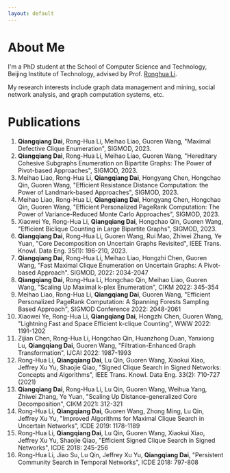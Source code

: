 ```yaml
---
layout: default
---
```


# About Me

I'm a PhD student at the School of Computer Science and Technology, Beijing Institute of Technology, advised by Prof. [Ronghua Li](https://ronghuali.github.io). 

My research interests include graph data management and mining, social network analysis, and graph computation systems, etc.

# Publications

1. **Qiangqiang Dai**, Rong-Hua Li, Meihao Liao, Guoren Wang, "Maximal Defective Clique Enumeration", SIGMOD, 2023.
2. **Qiangqiang Dai**, Rong-Hua Li, Meihao Liao, Guoren Wang, "Hereditary Cohesive Subgraphs Enumeration on Bipartite Graphs: The Power of Pivot-based Approaches", SIGMOD, 2023.
4. Meihao Liao, Rong-Hua Li, **Qiangqiang Dai**, Hongyang Chen, Hongchao Qin, Guoren Wang, "Efficient Resistance Distance Computation: the Power of Landmark-based Approaches", SIGMOD, 2023.
5. Meihao Liao, Rong-Hua Li, **Qiangqiang Dai**, Hongyang Chen, Hongchao Qin, Guoren Wang, "Efficient Personalized PageRank Computation: The Power of Variance-Reduced Monte Carlo Approaches", SIGMOD, 2023.
6. Xiaowei Ye, Rong-Hua Li, **Qiangqiang Dai**, Hongchao Qin, Guoren Wang, "Efficient Biclique Counting in Large Bipartite Graphs", SIGMOD, 2023. 
3. **Qiangqiang Dai**, Rong-Hua Li, Guoren Wang, Rui Mao, Zhiwei Zhang, Ye Yuan, "Core Decomposition on Uncertain Graphs Revisited", IEEE Trans. Knowl. Data Eng. 35(1): 196-210, 2023.
5. **Qiangqiang Dai**, Rong-Hua Li, Meihao Liao, Hongzhi Chen, Guoren Wang, "Fast Maximal Clique Enumeration on Uncertain Graphs: A Pivot-based Approach". SIGMOD, 2022: 2034-2047
6. **Qiangqiang Dai**, Rong-Hua Li, Hongchao Qin, Meihao Liao, Guoren Wang, "Scaling Up Maximal k-plex Enumeration", CIKM 2022: 345-354 
7. Meihao Liao, Rong-Hua Li, **Qiangqiang Dai**, Guoren Wang, "Efficient Personalized PageRank Computation: A Spanning Forests Sampling Based Approach", SIGMOD Conference 2022: 2048-2061 
8. Xiaowei Ye, Rong-Hua Li, **Qiangqiang Dai**, Hongzhi Chen, Guoren Wang, "Lightning Fast and Space Efficient k-clique Counting", WWW 2022: 1191-1202
9. Zijian Chen, Rong-Hua Li, Hongchao Qin, Huanzhong Duan, Yanxiong Lu, **Qiangqiang Dai**, Guoren Wang, "Filtration-Enhanced Graph Transformation", IJCAI 2022: 1987-1993
10. Rong-Hua Li, **Qiangqiang Dai**, Lu Qin, Guoren Wang, Xiaokui Xiao, Jeffrey Xu Yu, Shaojie Qiao, "Signed Clique Search in Signed Networks: Concepts and Algorithms", IEEE Trans. Knowl. Data Eng. 33(2): 710-727 (2021)
11. **Qiangqiang Dai**, Rong-Hua Li, Lu Qin, Guoren Wang, Weihua Yang, Zhiwei Zhang, Ye Yuan, "Scaling Up Distance-generalized Core Decomposition", CIKM 2021: 312-321
12. Rong-Hua Li, **Qiangqiang Dai**, Guoren Wang, Zhong Ming, Lu Qin, Jeffrey Xu Yu, "Improved Algorithms for Maximal Clique Search in Uncertain Networks", ICDE 2019: 1178-1189
13. Rong-Hua Li, **Qiangqiang Dai**, Lu Qin, Guoren Wang, Xiaokui Xiao, Jeffrey Xu Yu, Shaojie Qiao, "Efficient Signed Clique Search in Signed Networks", ICDE 2018: 245-256 
14. Rong-Hua Li, Jiao Su, Lu Qin, Jeffrey Xu Yu, **Qiangqiang Dai**, "Persistent Community Search in Temporal Networks", ICDE 2018: 797-808

 

<!--

## Pages
* [Resume]({% link assets/docs/resume.en.pdf %})
* [Projects]({% link projects.md %})
* [Lecture Notes]({% link lecture-notes.md %})

-->

